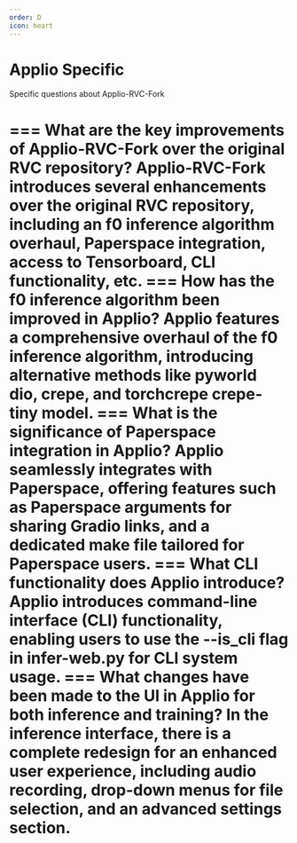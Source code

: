 ```yaml
---
order: D
icon: heart
---
```


# Applio Specific

Specific questions about Applio-RVC-Fork

=== What are the key improvements of Applio-RVC-Fork over the original RVC repository?
Applio-RVC-Fork introduces several enhancements over the original RVC repository, including an f0 inference algorithm overhaul, Paperspace integration, access to Tensorboard, CLI functionality, etc.
=== How has the f0 inference algorithm been improved in Applio?
Applio features a comprehensive overhaul of the f0 inference algorithm, introducing alternative methods like pyworld dio, crepe, and torchcrepe crepe-tiny model.
=== What is the significance of Paperspace integration in Applio?
Applio seamlessly integrates with Paperspace, offering features such as Paperspace arguments for sharing Gradio links, and a dedicated make file tailored for Paperspace users.
=== What CLI functionality does Applio introduce?
Applio introduces command-line interface (CLI) functionality, enabling users to use the --is_cli flag in infer-web.py for CLI system usage.
=== What changes have been made to the UI in Applio for both inference and training?
In the inference interface, there is a complete redesign for an enhanced user experience, including audio recording, drop-down menus for file selection, and an advanced settings section.
===
